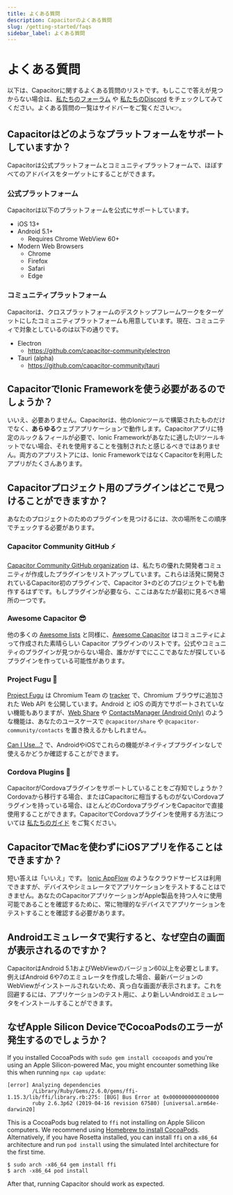 ```yaml
---
title: よくある質問
description: Capacitorのよくある質問
slug: /getting-started/faqs
sidebar_label: よくある質問
---
```


# よくある質問

以下は、Capacitorに関するよくある質問のリストです。もしここで答えが見つからない場合は、[私たちのフォーラム](https://forum.ionicframework.com) や [私たちのDiscord](https://ionic.link/discord) をチェックしてみてください。よくある質問の一覧はサイドバーをご覧ください👉。

## Capacitorはどのようなプラットフォームをサポートしていますか？

Capacitorは公式プラットフォームとコミュニティプラットフォームで、ほぼすべてのアドバイスをターゲットにすることができます。

### 公式プラットフォーム

Capacitorは以下のプラットフォームを公式にサポートしています。
- iOS 13+
- Android 5.1+
  - Requires Chrome WebView 60+
- Modern Web Browsers
  - Chrome
  - Firefox
  - Safari
  - Edge

### コミュニティプラットフォーム

Capacitorは、クロスプラットフォームのデスクトップフレームワークをターゲットにしたコミュニティプラットフォームも用意しています。現在、コミュニティで対象としているのは以下の通りです。
- Electron
  - https://github.com/capacitor-community/electron
- Tauri (alpha)
  - https://github.com/capacitor-community/tauri


## CapacitorでIonic Frameworkを使う必要があるのでしょうか？

いいえ、必要ありません。Capacitorは、他のIonicツールで構築されたものだけでなく、**あらゆる**ウェブアプリケーションで動作します。Capacitorアプリに特定のルック＆フィールが必要で、Ionic Frameworkがあなたに適したUIツールキットでない場合、それを使用することを強制されたと感じるべきではありません。両方のアプリストアには、Ionic FrameworkではなくCapacitorを利用したアプリがたくさんあります。

## Capacitorプロジェクト用のプラグインはどこで見つけることができますか？

あなたのプロジェクトのためのプラグインを見つけるには、次の場所をこの順序でチェックする必要があります。

### Capacitor Community GitHub ⚡

[Capacitor Community GitHub organization](https://github.com/capacitor-community) は、私たちの優れた開発者コミュニティが作成したプラグインをリストアップしています。これらは活発に開発されているCapacitor初のプラグインで、Capacitor 3+のどのプロジェクトでも動作するはずです。もしプラグインが必要なら、ここはあなたが最初に見るべき場所の一つです。

### Awesome Capacitor 😎

他の多くの [Awesome lists](https://github.com/sindresorhus/awesome) と同様に、[Awesome Capacitor](https://github.com/riderx/awesome-capacitor) はコミュニティによって作成された素晴らしい Capacitor プラグインのリストです。公式やコミュニティのプラグインが見つからない場合、誰かがすでにここであなたが探しているプラグインを作っている可能性があります。

### Project Fugu 🐡

[Project Fugu](https://www.chromium.org/teams/web-capabilities-fugu/) は Chromium Team の [tracker](https://fugu-tracker.web.app/#shipped) で、Chromium ブラウザに追加された Web API を公開しています。Android と iOS の両方でサポートされていない機能もありますが、[Web Share](https://developer.mozilla.org/en-US/docs/Web/API/Web_Share_API) や [ContactsManager (Android Only)](https://developer.mozilla.org/en-US/docs/Web/API/ContactsManager) のような機能は、あなたのユースケースで `@capacitor/share` や `@capacitor-community/contacts` を置き換えるかもしれません。

[Can I Use...?](https://caniuse.com) で、AndroidやiOSでこれらの機能がネイティブプラグインなしで使えるかどうか確認することができます。

### Cordova Plugins 🔌

CapacitorがCordovaプラグインをサポートしていることをご存知でしょうか？Cordovaから移行する場合、またはCapacitorに相当するものがないCordovaプラグインを持っている場合、ほとんどのCordovaプラグインをCapacitorで直接使用することができます。CapacitorでCordovaプラグインを使用する方法については [私たちのガイド](https://capacitorjs.com/docs/plugins/cordova) をご覧ください。

## CapacitorでMacを使わずにiOSアプリを作ることはできますか？

短い答えは「いいえ」です。 [Ionic AppFlow](https://ionic.io/appflow) のようなクラウドサービスは利用できますが、デバイスやシミュレータでアプリケーションをテストすることはできません。あなたのCapacitorアプリケーションがApple製品を持つ人々に使用可能であることを確認するために、常に物理的なデバイスでアプリケーションをテストすることを確認する必要があります。

## Androidエミュレータで実行すると、なぜ空白の画面が表示されるのですか？

CapacitorはAndroid 5.1およびWebViewのバージョン60以上を必要とします。例えばAndroid 6や7のエミュレータを作成した場合、最新バージョンのWebViewがインストールされないため、真っ白な画面が表示されます。これを回避するには、アプリケーションのテスト用に、より新しいAndroidエミュレータをインストールすることができます。

## なぜApple Silicon DeviceでCocoaPodsのエラーが発生するのでしょうか？

If you installed CocoaPods with `sudo gem install cocoapods` and you're using an Apple Silicon-powered Mac, you might encounter something like this when running `npx cap update`:

```
[error] Analyzing dependencies
        /Library/Ruby/Gems/2.6.0/gems/ffi-1.15.3/lib/ffi/library.rb:275: [BUG] Bus Error at 0x0000000000000000
        ruby 2.6.3p62 (2019-04-16 revision 67580) [universal.arm64e-darwin20]
```

This is a CocoaPods bug related to `ffi` not installing on Apple Silicon computers.
We recommend using [Homebrew to install CocoaPods](/main/getting-started/environment-setup.md#homebrew).
Alternatively, if you have Rosetta installed, you can install `ffi` on a `x86_64` architecture and run `pod install` using the simulated Intel architecture for the first time.

```
$ sudo arch -x86_64 gem install ffi
$ arch -x86_64 pod install
```

After that, running Capacitor should work as expected.
